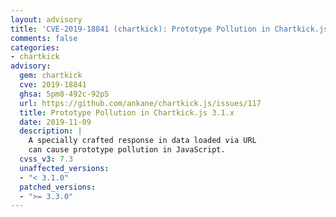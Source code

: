 ```yaml
---
layout: advisory
title: 'CVE-2019-18841 (chartkick): Prototype Pollution in Chartkick.js 3.1.x'
comments: false
categories:
- chartkick
advisory:
  gem: chartkick
  cve: 2019-18841
  ghsa: 5pm8-492c-92p5
  url: https://github.com/ankane/chartkick.js/issues/117
  title: Prototype Pollution in Chartkick.js 3.1.x
  date: 2019-11-09
  description: |
    A specially crafted response in data loaded via URL
    can cause prototype pollution in JavaScript.
  cvss_v3: 7.3
  unaffected_versions:
  - "< 3.1.0"
  patched_versions:
  - ">= 3.3.0"
---
```

